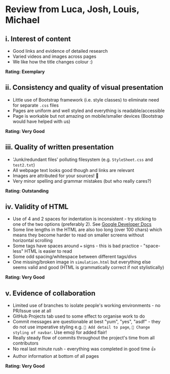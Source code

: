 # Review from Luca, Josh, Louis, Michael

## i. Interest of content
- Good links and evidence of detailed research
- Varied videos and images across pages
- We like how the title changes colour :)

**Rating: Exemplary**

## ii. Consistency and quality of visual presentation
- Little use of Bootstrap framework (i.e. style classes) to eliminate need for separate `.css` files
- Pages are uniform and well styled and everything is readable/accessible
- Page is workable but not amazing on mobile/smaller devices (Bootstrap would have helped with us)

**Rating: Very Good**

## iii. Quality of written presentation
- 'Junk/redundant files' polluting filesystem (e.g. `StyleSheet.css` and `test2.txt`)
- All webpage text looks good though and links are relevant
- Images are attributed for your sources! 🎉
- Very minor spelling and grammar mistakes (but who really cares?)

**Rating: Outstanding**

## iv. Validity of HTML
- Use of 4 and 2 spaces for indentation is inconsistent - try sticking to one of the two 
  options (preferably 2).
  See [Google Developer Docs](https://developers.google.com/style/html-formatting)
- Some line lengths in the HTML are also too long (over 100 chars) which means they become 
  harder to read on smaller screens without horizontal scrolling
- Some tags have spaces around `=` signs - this is bad practice - "space-less" HTML is easier to 
  read
- Some odd spacing/whitespace between different tags/divs
- One missing/broken image in `simulation.html` but everything else seems valid and good (HTML 
  is grammatically correct if not stylistically)

**Rating: Very Good**

## v. Evidence of collaboration
- Limited use of branches to isolate people's working environments - no PR/Issue use at all
- GitHub Projects tab used to some effect to organise work to do
- Commit messages are questionable at best "yum", "yes", "asdf" - they do not use imperative styling
  e.g. `💬 Add detail to page`, `💄 Change styling of navbar`. Use emoji for added flair!
- Really steady flow of commits throughout the project's time from all contributors
- No real last minute rush - everything was completed in good time 👍
- Author information at bottom of all pages

**Rating: Very Good**
